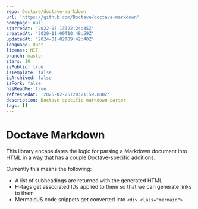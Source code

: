 ```yaml
---
repo: Doctave/doctave-markdown
url: 'https://github.com/Doctave/doctave-markdown'
homepage: null
starredAt: '2022-03-13T22:24:35Z'
createdAt: '2020-11-09T10:48:59Z'
updatedAt: '2024-01-02T09:42:40Z'
language: Rust
license: MIT
branch: master
stars: 10
isPublic: true
isTemplate: false
isArchived: false
isFork: false
hasReadMe: true
refreshedAt: '2025-02-25T20:21:59.880Z'
description: Doctave-specific markdown parser
tags: []
---
```


# Doctave Markdown

This library encapsulates the logic for parsing a Markdown document into HTML in a way that has a
couple Doctave-specific additions.

Currently this means the following:

* A list of subheadings are returned with the generated HTML
* H-tags get associated IDs applied to them so that we can generate links to them
* MermaidJS code snippets get converted into `<div class="mermaid">`
